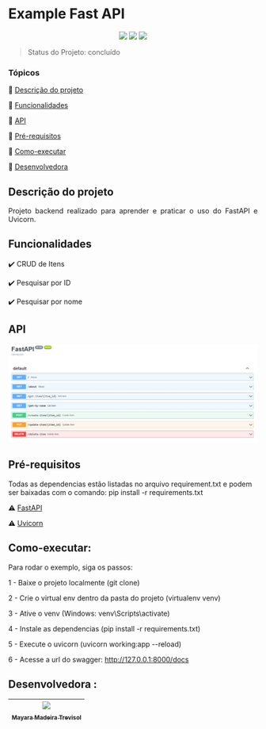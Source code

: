 <h1>Example Fast API</h1> 

<p align="center">
  <img src="https://img.shields.io/badge/Python-3.10-brightgreen"/>
  <img src="https://img.shields.io/badge/FastAPI-0.75.1-blue"/>
  <img src="https://img.shields.io/badge/Uvicorn-0.17.6-orange"/>
</p>

> Status do Projeto: concluído

### Tópicos 

:small_blue_diamond: [Descrição do projeto](#descrição-do-projeto)

:small_blue_diamond: [Funcionalidades](#funcionalidades)

:small_blue_diamond: [API](#API)

:small_blue_diamond: [Pré-requisitos](#pré-requisitos)

:small_blue_diamond: [Como-executar](#como-executar)

:small_blue_diamond: [Desenvolvedora](#Desenvolvedora)

## Descrição do projeto 

<p align="justify">
  Projeto backend realizado para aprender e praticar o uso do FastAPI e Uvicorn.
</p>

## Funcionalidades

:heavy_check_mark: CRUD de Itens 

:heavy_check_mark: Pesquisar por ID  

:heavy_check_mark: Pesquisar por nome

## API

![](FastAPI.jpg)

## Pré-requisitos
Todas as dependencias estão listadas no arquivo requirement.txt e podem ser baixadas com o comando: pip install -r requirements.txt

:warning: [FastAPI](https://fastapi.tiangolo.com/)

:warning: [Uvicorn](https://www.uvicorn.org/)

## Como-executar:

Para rodar o exemplo, siga os passos:

1 - Baixe o projeto localmente (git clone)

2 - Crie o virtual env dentro da pasta do projeto (virtualenv venv)

3 - Ative o venv (Windows: venv\Scripts\activate)
 
4 - Instale as dependencias (pip install -r requirements.txt)

5 - Execute o uvicorn (uvicorn working:app --reload)

6 - Acesse a url do swagger: http://127.0.0.1:8000/docs

## Desenvolvedora :

| [<img src="https://avatars.githubusercontent.com/u/13137866?v=4" width=115><br><sub>Mayara Madeira Trevisol</sub>](https://github.com/mayara-mt) | 
|:--------------------------------------------------------------------------------------------------------------------------------------------------------------------------------------------------:|  